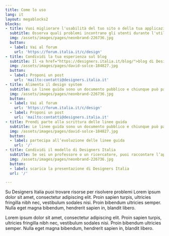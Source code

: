 ```yaml
---
title: Come lo uso
lang: it
layout: megablocks2
blocks:
- title: Vuoi migliorare l'usabilità del tuo sito o della tua applicazione?
  subtitle: Osserva quali problemi incontrano gli utenti durante l'utilizzo e individua le criticità più importanti da risolvere 
  img: /assets/images/pages/neonbrand-226736.jpg
  button:
  - label: Vai al forum
    url: 'https://forum.italia.it/c/design'
- title: Condividi la tua esperienza sul blog
  subtitle: Il <a href="https://designers.italia.it/blog/">blog di Designers Italia</a> raccoglie case history relativi ai servizi pubblici o esperienze di trasformazione digitale che ben si applicano al mondo dei servizi pubblici. Il blog è aperto al contributo di designer e professionisti che abbiano un’esperienza significativa sul <b>design dei servizi pubblici</b> e che vogliano condividerla.<br>Se vuoi proporre un contributo scrivi all’indirizzo <a href="mailto:contatti@designers.italia.it">contatti@designers.italia.it</a> con <b>un abstract</b> della tua proposta e <b>un link</b> alla tua biografia o al tuo profilo. Valuteremo le proposte e ti contatteremo nel caso in cui decideremo di pubblicarla.
  img: /assets/images/pages/david-solce-184827.jpg
  button:
  - label: Proponi un post
    url: 'mailto:contatti@designers.italia.it'
- title: Alimenta il design system
  subtitle: Le linee guida sono un documento pubblico e chiunque può partecipare al processo di revisione e aggiornamento proponendo modifiche e nuovi contenuti.<br>Grazie ad un <i>repository</i> pubblico su GitHub è possibile seguirne lo sviluppo, proporre correzioni o partecipare alla stesura di nuove versioni (seguendo le regole di questa Style guide). Per farlo, si devono usare gli strumenti collaborativi di GitHub, in particolare le <i>issues</i> (per le discussioni) e le <i>pull request</i> (per le proposte di modifica). 
  img: /assets/images/pages/neonbrand-226736.jpg
  button:
  - label: Vai al forum
    url: 'https://forum.italia.it/c/design'
  - label: Proponi un post
    url: 'mailto:contatti@designers.italia.it'
- title: Prendi parte alla scrittura delle linee guida
  subtitle: Le linee guida sono un documento pubblico e chiunque può partecipare al processo di revisione e aggiornamento <b>proponendo modifiche</b> e nuovi contenuti.<br>Grazie ad un <i>repository</i> pubblico su GitHub è possibile seguirne lo sviluppo, proporre correzioni o <b>partecipare alla stesura</b> di nuove versioni (seguendo le regole di questa <i>Style guide</i>). Per farlo, si devono usare gli strumenti collaborativi di GitHub, in particolare le <i>issues</i> (per le discussioni) e le <i>pull request</i> (per le proposte di modifica).
  img: /assets/images/pages/david-solce-184827.jpg
  button:
  - label: partecipa all’evoluzione delle linee guida
    url: '/'
- title: Condividi il modello di Designers Italia
  subtitle: Se sei un professore o un ricercatore, puoi raccontare l’approccio di Designers Italia come esempio di progettazione di servizi digitali in ambito pubblico, e organizzare <b>workshop</b> sperimentando con i nostri strumenti e risorse.
  img: /assets/images/pages/neonbrand-226736.jpg
  button:
  - label: scarica la presentazione di Designers Italia
  url: '/'

---
```


Su Designers Italia puoi trovare risorse per risolvere problemi Lorem ipsum dolor sit amet, consectetur adipiscing elit. Proin sapien turpis, ultricies fringilla nibh nec, vestibulum sodales nisi. Proin bibendum ultricies semper. Nulla eget magna bibendum, hendrerit sapien in, blandit libero.

Lorem ipsum dolor sit amet, consectetur adipiscing elit. Proin sapien turpis, ultricies fringilla nibh nec, vestibulum sodales nisi. Proin bibendum ultricies semper. Nulla eget magna bibendum, hendrerit sapien in, blandit libero.